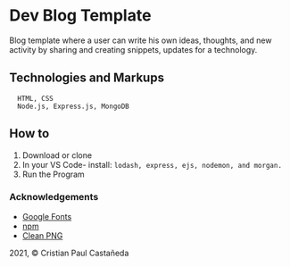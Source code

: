 # Dev Blog Template
Blog template where a user can write his own ideas, thoughts, and new activity by sharing and creating snippets, updates for a technology.

## Technologies and Markups
```
  HTML, CSS
  Node.js, Express.js, MongoDB
```

## How to
1. Download or clone
2. In your VS Code- install: `lodash, express, ejs, nodemon, and morgan.`
3. Run the Program

### Acknowledgements
* [Google Fonts](https://fonts.google.com/)
* [npm](https://www.npmjs.com/)
* [Clean PNG](https://www.cleanpng.com/)

2021, &copy; Cristian Paul Castañeda

